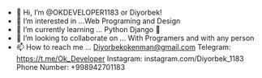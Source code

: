 - 👋 Hi, I’m @OKDEVELOPER1183 or Diyorbek!
- 👀 I’m interested in ...Web Programing and Design
- 🌱 I’m currently learning ... Python Django 🙂
- 💞️ I’m looking to collaborate on ... With Programers and with any person
- 📫 How to reach me ... Diyorbekokenman@gmail.com 
Telegram: https://t.me/Ok_Developer
Instagram: instagram.com/Diyorbek_1183
Phone Number: +998942701183

<!---
OKDEVELOPER1183/OKDEVELOPER1183 is a ✨ special ✨ repository because its `README.md` (this file) appears on your GitHub profile.
You can click the Preview link to take a look at your changes.
--->
